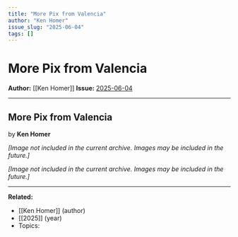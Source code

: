 ```yaml
---
title: "More Pix from Valencia"
author: "Ken Homer"
issue_slug: "2025-06-04"
tags: []
---
```


# More Pix from Valencia

**Author:** [[Ken Homer]]
**Issue:** [2025-06-04](https://plex.collectivesensecommons.org/2025-06-04/)

---

## More Pix from Valencia
by **Ken Homer**

*[Image not included in the current archive. Images may be included in the future.]*

*[Image not included in the current archive. Images may be included in the future.]*

---

**Related:**
- [[Ken Homer]] (author)
- [[2025]] (year)
- Topics: 

